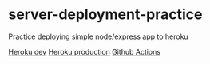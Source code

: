 # server-deployment-practice
Practice deploying simple node/express app to heroku

[Heroku dev](https://annethor-server-deploy-dev.herokuapp.com/)
[Heroku production](https://annethor-server-deploy-prod.herokuapp.com/)
[Github Actions](https://github.com/AnneThor/server-deployment-practice/actions)

